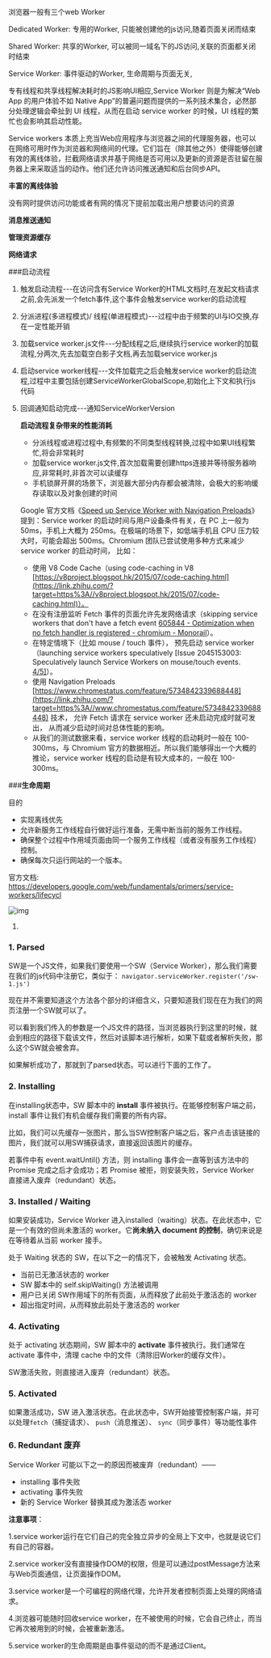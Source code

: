 浏览器一般有三个web Worker

Dedicated Worker: 专用的Worker, 只能被创建他的js访问,随着页面关闭而结束

Shared Worker: 共享的Worker, 可以被同一域名下的JS访问,关联的页面都关闭时结束

Service Worker: 事件驱动的Worker, 生命周期与页面无关,

专有线程和共享线程解决耗时的JS影响UI相应,Service Worker 则是为解决“Web App 的用户体验不如 Native App”的普遍问题而提供的一系列技术集合，必然部分处理逻辑会牵扯到 UI 线程，从而在启动 service worker 的时候，UI 线程的繁忙也会影响其启动性能。

Service workers 本质上充当Web应用程序与浏览器之间的代理服务器，也可以在网络可用时作为浏览器和网络间的代理。它们旨在（除其他之外）使得能够创建有效的离线体验，拦截网络请求并基于网络是否可用以及更新的资源是否驻留在服务器上来采取适当的动作。他们还允许访问推送通知和后台同步API。

**丰富的离线体验**

没有网时提供访问功能或者有网的情况下提前加载出用户想要访问的资源

**消息推送通知**

**管理资源缓存**

**网络请求**

###启动流程

1. 触发启动流程---在访问含有Service Worker的HTML文档时,在发起文档请求之前,会先派发一个fetch事件,这个事件会触发service worker的启动流程

2. 分派进程(多进程模式)/ 线程(单进程模式)---过程中由于频繁的Ul与IO交换,存在一定性能开销

3. 加载service worker.js文件---分配线程之后,继续执行service worker的加载流程,分两次,先去加载空白影子文档,再去加载service worker.js

4. 启动service worker线程---文件加载完之后会触发service worker的启动流程,过程中主要包括创建ServiceWorkerGlobalScope,初始化上下文和执行js代码

5. 回调通知启动完成---通知ServiceWorkerVersion

   **启动流程复杂带来的性能消耗**

   - 分派线程或进程过程中,有频繁的不同类型线程转换,过程中如果UI线程繁忙,将会非常耗时
   - 加载service worker.js文件,首次加载需要创建https连接并等待服务器响应,非常耗时,非首次可以读缓存
   - 手机锁屏开屏的场景下，浏览器大部分内存都会被清除，会极大的影响缓存读取以及对象创建的时间

   Google 官方文档《[Speed up Service Worker with Navigation Preloads](https://link.zhihu.com/?target=https%3A//developers.google.com/web/updates/2017/02/navigation-preload)》提到：Service worker 的启动时间与用户设备条件有关，在 PC 上一般为 50ms，手机上大概为 250ms。在极端的场景下，如低端手机且 CPU 压力较大时，可能会超出 500ms。Chromium 团队已尝试使用多种方式来减少 service worker 的启动时间， 比如：

   - 使用 V8 Code Cache（using code-caching in V8 [https://v8project.blogspot.hk/2015/07/code-caching.html](https://link.zhihu.com/?target=https%3A//v8project.blogspot.hk/2015/07/code-caching.html)）。
   - 在没有注册监听 Fetch 事件的页面允许先发网络请求（skipping service workers that don't have a fetch event [605844 - Optimization when no fetch handler is registered - chromium - Monorail](https://link.zhihu.com/?target=https%3A//bugs.chromium.org/p/chromium/issues/detail%3Fid%3D605844)）。
   - 在特定情境下（比如 mouse / touch 事件）， 预先启动 service worker（launching service workers speculatively [Issue 2045153003: Speculatively launch Service Workers on mouse/touch events. [4/5\]](https://link.zhihu.com/?target=https%3A//codereview.chromium.org/2045153003)）。
   - 使用 Navigation Preloads [https://www.chromestatus.com/feature/5734842339688448](https://link.zhihu.com/?target=https%3A//www.chromestatus.com/feature/5734842339688448) 技术， 允许 Fetch 请求在 service worker 还未启动完成时就可发出， 从而减少启动时间对总体性能的影响。
   - 从我们的测试数据来看，service worker 线程的启动耗时一般在 100-300ms，与 Chromium 官方的数据相近。所以我们能够得出一个大概的推论，service worker 线程的启动是有较大成本的，一般在 100-300ms。

###**生命周期**

目的

- 实现离线优先
- 允许新服务工作线程自行做好运行准备，无需中断当前的服务工作线程。
- 确保整个过程中作用域页面由同一个服务工作线程（或者没有服务工作线程）控制。
- 确保每次只运行网站的一个版本。

官方文档: https://developers.google.com/web/fundamentals/primers/service-workers/lifecycl

![img](/media/nvnvyezi/linux_software/linux-web/web-note/Worker/9320786-2d079c45b3966228.png)



1. 

   ### 1. Parsed

   SW是一个JS文件，如果我们要使用一个SW（Service Worker），那么我们需要在我们的js代码中注册它，类似于：
    `navigator.serviceWorker.register('/sw-1.js')`

   现在并不需要知道这个方法各个部分的详细含义，只要知道我们现在在为我们的网页注册一个SW就可以了。

   可以看到我们传入的参数是一个JS文件的路径，当浏览器执行到这里的时候，就会到相应的路径下载该文件，然后对该脚本进行解析，如果下载或者解析失败，那么这个SW就会被舍弃。

   如果解析成功了，那就到了parsed状态。可以进行下面的工作了。

   ### 2. Installing

   在installing状态中，SW 脚本中的 **install** 事件被执行。在能够控制客户端之前，install 事件让我们有机会缓存我们需要的所有内容。

   比如，我们可以先缓存一张图片，那么当SW控制客户端之后，客户点击该链接的图片，我们就可以用SW捕获请求，直接返回该图片的缓存。

   若事件中有 event.waitUntil() 方法，则 installing 事件会一直等到该方法中的 Promise 完成之后才会成功；若 Promise 被拒，则安装失败，Service Worker 直接进入废弃（redundant）状态。

   ### 3. Installed / Waiting

   如果安装成功，Service Worker 进入installed（waiting）状态。在此状态中，它是一个有效的但尚未激活的 worker。它**尚未纳入 document 的控制**，确切来说是在等待着从当前 worker 接手。

   处于 Waiting 状态的 SW，在以下之一的情况下，会被触发 Activating 状态。

   - 当前已无激活状态的 worker
   - SW 脚本中的 self.skipWaiting() 方法被调用
   - 用户已关闭 SW作用域下的所有页面，从而释放了此前处于激活态的 worker
   - 超出指定时间，从而释放此前处于激活态的 worker

   ### 4. Activating

   处于 activating 状态期间，SW 脚本中的 **activate** 事件被执行。我们通常在 activate 事件中，清理 cache 中的文件（清除旧Worker的缓存文件）。

   SW激活失败，则直接进入废弃（redundant）状态。

   ### 5. Activated

   如果激活成功，SW 进入激活状态。在此状态中，SW开始接管控制客户端，并可以处理`fetch`（捕捉请求）、 `push`（消息推送）、 `sync`（同步事件）等功能性事件

   ### 6. Redundant 废弃

   Service Worker 可能以下之一的原因而被废弃（redundant）——

   - installing 事件失败
   - activating 事件失败
   - 新的 Service Worker 替换其成为激活态 worker

**注意事项**：

1.service worker运行在它们自己的完全独立异步的全局上下文中，也就是说它们有自己的容器。

2.service worker没有直接操作DOM的权限，但是可以通过postMessage方法来与Web页面通信，让页面操作DOM。

3.service worker是一个可编程的网络代理，允许开发者控制页面上处理的网络请求。

4.浏览器可能随时回收service worker，在不被使用的时候，它会自己终止，而当它再次被用到的时候，会被重新激活。

5.service worker的生命周期是由事件驱动的而不是通过Client。